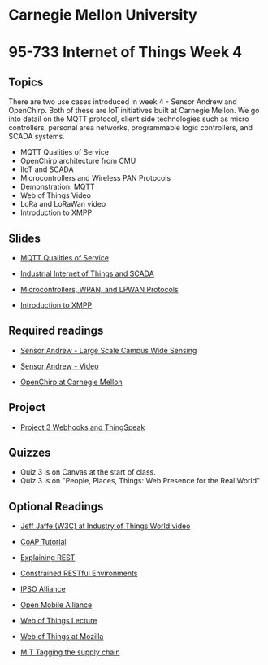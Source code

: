 # Carnegie Mellon University

# 95-733 Internet of Things Week 4

## Topics

There are two use cases introduced in week 4 - Sensor Andrew and OpenChirp. Both of these
are IoT initiatives built at Carnegie Mellon. We go into detail on the MQTT protocol, client side technologies such as micro controllers, personal area networks, programmable logic controllers, and SCADA systems.

+ MQTT Qualities of Service
+ OpenChirp architecture from CMU
+ IIoT and SCADA
+ Microcontrollers and Wireless PAN Protocols
+ Demonstration: MQTT
+ Web of Things Video
+ LoRa and LoRaWan video  
+ Introduction to XMPP

## Slides

+ [MQTT Qualities of Service](https://www.andrew.cmu.edu/user/mm6/95-733/PowerPoint/04_MQTT_QualitiesOfService.pdf)

+ [Industrial Internet of Things and SCADA](https://www.andrew.cmu.edu/user/mm6/95-733/PowerPoint/04_SCADA.pdf)

+ [Microcontrollers, WPAN, and LPWAN Protocols](https://www.andrew.cmu.edu/user/mm6/95-733/PowerPoint/04_Microcontrollers.pdf)

+ [Introduction to XMPP](https://www.andrew.cmu.edu/user/mm6/95-733/PowerPoint/04_XMPP_Overview.pdf)

## Required readings

+ [Sensor Andrew - Large Scale Campus Wide Sensing](https://users.ece.cmu.edu/~agr/resources/publications/ibm-sensor-andrew-11.pdf)

+ [Sensor Andrew - Video](https://vimeo.com/9079961)

+ [OpenChirp at Carnegie Mellon](https://users.ece.cmu.edu/~agr/resources/publications/openchirp-smart-edge-17.pdf)

## Project

+ [Project 3 Webhooks and ThingSpeak ](../projects/project3/Project3.md)

## Quizzes

+ Quiz 3 is on Canvas at the start of class.
+ Quiz 3 is on "People, Places, Things: Web Presence for the Real World"

## Optional Readings

+ [Jeff Jaffe (W3C) at Industry of Things World video](https://www.w3.org/WoT/)

+ [CoAP Tutorial](https://www.youtube.com/watch?v=4bSr5x5gKvA)

+ [Explaining REST](http://www.looah.com/source/view/2284)

+ [Constrained RESTful Environments](https://datatracker.ietf.org/wg/core/charter/)

+ [IPSO Alliance](https://www.ipso-alliance.org/)

+ [Open Mobile Alliance](http://openmobilealliance.org/iot)

+ [Web of Things Lecture](https://www.youtube.com/watch?v=xgkglOZiF9M)

+ [Web of Things at Mozilla](https://iot.mozilla.org/things/)

+ [MIT Tagging the supply chain](http://news.mit.edu/2020/cryptographic-tag-supply-chain-0220)
